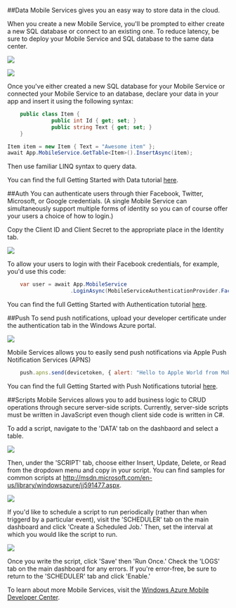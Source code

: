 ##Data
Mobile Services gives you an easy way to store data in the cloud.  

When you create a new Mobile Service, you'll be prompted to either create a new SQL database or connect to an existing one.  To reduce latency, be sure to deploy your Mobile Service and SQL database to the same data center.

![](WAMS-SQLdb1.png)

![](WAMS-SQLdb2.png)

Once you've either created a new SQL database for your Mobile Service or connected your Mobile Service to an database, declare your data in your app and insert it using the following syntax:

```csharp
    public class Item {
              public int Id { get; set; }
 	          public string Text { get; set; }
 	}

Item item = new Item { Text = "Awesome item" };
await App.MobileService.GetTable<Item>().InsertAsync(item);
```

Then use familiar LINQ syntax to query data.

You can find the full Getting Started with Data tutorial [here](https://www.windowsazure.com/en-us/develop/mobile/tutorials/get-started-with-data-dotnet/).

##Auth
You can authenticate users through thier Facebook, Twitter, Microsoft, or Google credentials. (A single Mobile Service can simultaneously support multiple forms of identity so you can of course offer your users a choice of how to login.) 

Copy the Client ID and Client  Secret to the appropriate place in the Identity tab. 

![](WAMS-userauth.png)

To allow your users to login with their Facebook credentials, for example, you'd use this code: 

```csharp
    var user = await App.MobileService
                    .LoginAsync(MobileServiceAuthenticationProvider.Facebook);
```

You can find the full Getting Started with Authentication tutorial [here](https://www.windowsazure.com/en-us/develop/mobile/tutorials/get-started-with-users-dotnet/).

##Push
To send push notifications, upload your developer certificate under the authentication tab in the Windows Azure portal.

![](WAMS-push1.png)

Mobile Services allows you to easily send push notifications via Apple Push Notification Services (APNS)

```js
    push.apns.send(devicetoken, { alert: "Hello to Apple World from Mobile Services!"});
```

You can find the full Getting Started with Push Notifications tutorial [here](https://www.windowsazure.com/en-us/develop/mobile/tutorials/get-started-with-push-ios/).

##Scripts
Mobile Services allows you to add business logic to CRUD operations through secure server-side scripts.  Currently, server-side scripts must be written in JavaScript even though client side code is written in C#.

To add a script, navigate to the 'DATA' tab on the dashbaord and select a table.

![](WAMS-Script1.png)

Then, under the 'SCRIPT' tab, choose either Insert, Update, Delete, or Read from the dropdown menu and copy in your script.  You can find samples for common scripts at http://msdn.microsoft.com/en-us/library/windowsazure/jj591477.aspx.

![](WAMS-Script2.png)

If you'd like to schedule a script to run periodically (rather than when triggerd by a particular event), visit the 'SCHEDULER' tab on the main dashboard and click 'Create a Scheduled Job.'  Then, set the interval at which you would like the script to run.

![](WAMS-Scheduler2.png)

Once you write the script, click 'Save' then 'Run Once.'  Check the 'LOGS' tab on the main dashboard for any errors.  If you're error-free, be sure to return to the 'SCHEDULER' tab and click 'Enable.'




To learn about more Mobile Services, visit the [Windows Azure Mobile Developer Center](https://www.windowsazure.com/en-us/develop/mobile/).

